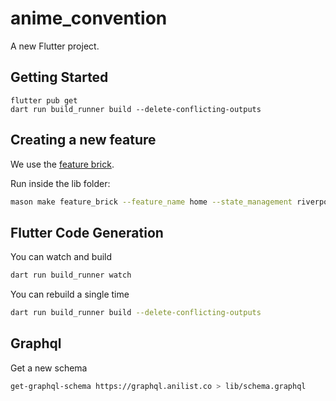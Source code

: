 # anime_convention

A new Flutter project.

## Getting Started

```shell
flutter pub get
dart run build_runner build --delete-conflicting-outputs
```

## Creating a new feature

We use the [feature brick](https://brickhub.dev/bricks/feature_brick/0.6.2#readme).

Run inside the lib folder:

```bash
mason make feature_brick --feature_name home --state_management riverpod
```

## Flutter Code Generation

You can watch and build

```bash
dart run build_runner watch
```

You can rebuild a single time

```bash
dart run build_runner build --delete-conflicting-outputs
```

## Graphql

Get a new schema

```bash
get-graphql-schema https://graphql.anilist.co > lib/schema.graphql
```
